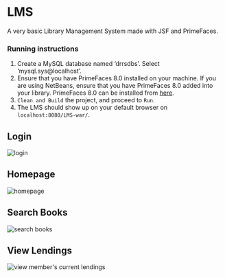 # LMS

A very basic Library Management System made with JSF and PrimeFaces.

### Running instructions
1. Create a MySQL database named ‘drrsdbs’. Select ‘mysql.sys@localhost’.
2. Ensure that you have PrimeFaces 8.0 installed on your machine. If you are using NetBeans, ensure that you have PrimeFaces 8.0 added into your library. 
PrimeFaces 8.0 can be installed from [here](https://www.primefaces.org/downloads/).
3. ```Clean and Build``` the project, and proceed to ```Run```.
4. The LMS should show up on your default browser on ```localhost:8080/LMS-war/```.

## Login
![login](https://i.ibb.co/QfM8G0n/LMS-login.png)

## Homepage
![homepage](https://i.ibb.co/h8zHSmY/LMS-homepage.png)

## Search Books
![search books](https://i.ibb.co/pLFMt02/LMS-searchbooks.png)

## View Lendings
![view member's current lendings](https://i.ibb.co/M1HJfd9/LMS-returnbooks.png)
